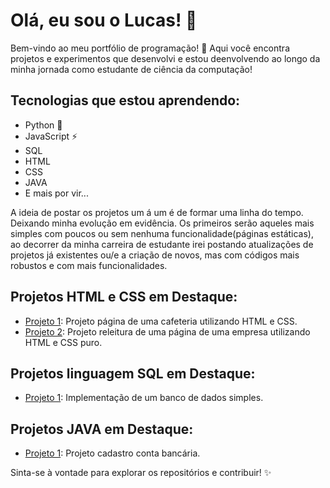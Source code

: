 # Olá, eu sou o Lucas! 👋

Bem-vindo ao meu portfólio de programação! 🚀 Aqui você encontra projetos e experimentos que desenvolvi e estou deenvolvendo ao longo da minha jornada como estudante de ciência da computação!

## Tecnologias que estou aprendendo:
- Python 🐍
- JavaScript ⚡
- SQL
- HTML
- CSS
- JAVA
- E mais por vir...

A ideia de postar os projetos um á um é de formar uma linha do tempo. Deixando minha evolução em evidência. Os primeiros serão aqueles mais simples com poucos ou sem nenhuma funcionalidade(páginas estáticas), ao decorrer da minha carreira de estudante irei postando atualizações de projetos já existentes ou/e a criação de novos, mas com códigos mais robustos e com mais funcionalidades.

## Projetos HTML e CSS em Destaque:

- [Projeto 1](https://github.com/LucasJFrutuoso/LucasJFrutuoso/commit/28847e2175e55a7485d3724aea8c2a7c29ace889#diff-0eb547304658805aad788d320f10bf1f292797b5e6d745a3bf617584da017051): Projeto página de uma cafeteria utilizando HTML e CSS.
- [Projeto 2](https://github.com/LucasJFrutuoso/LucasJFrutuoso/commit/337ec7d2ef61a01c6b653a44f8d75978082d15fb#diff-0eb547304658805aad788d320f10bf1f292797b5e6d745a3bf617584da017051): Projeto releitura de uma página de uma empresa utilizando HTML e CSS puro.

## Projetos linguagem SQL em Destaque:

- [Projeto 1](https://github.com/LucasJFrutuoso/LucasJFrutuoso/tree/master): Implementação de um banco de dados simples.
  
## Projetos JAVA em Destaque:

- [Projeto 1](https://github.com/LucasJFrutuoso/Projetos-bootcamp-DIO/tree/main/src): Projeto cadastro conta bancária.

Sinta-se à vontade para explorar os repositórios e contribuir! ✨
